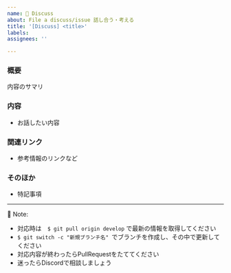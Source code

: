 ```yaml
---
name: 🐹 Discuss
about: File a discuss/issue 話し合う・考える
title: '[Discuss] <title>'
labels: 
assignees: ''

---
```


### 概要
内容のサマリ

### 内容
- お話したい内容
   
### 関連リンク
- 参考情報のリンクなど

### そのほか
- 特記事項

***
  
🔔 Note:
- 対応時は　`$ git pull origin develop` で最新の情報を取得してください
- `$ git switch -c "新規ブランチ名" `でブランチを作成し、その中で更新してください
- 対応内容が終わったらPullRequestをたててください
- 迷ったらDiscordで相談しましょう

<!-- A concise description of what you're experiencing. -->

